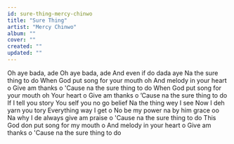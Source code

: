 ```yaml
---
id: sure-thing-mercy-chinwo
title: "Sure Thing"
artist: "Mercy Chinwo"
album: ""
cover: ""
created: ""
updated: ""
---
```


Oh aye bada, ade
Oh aye bada, ade
And even if do dada aye
Na the sure thing to do
When God put song for your mouth oh
And melody in your heart o
Give am thanks o
'Cause na the sure thing to do
When God put song for your mouth oh
Your heart o
Give am thanks o
’Cause na the sure thing to do
If I tell you story
You self you no go belief
Na the thing wey I see
Now I deh yarn you tory
Everything way I get o
No be my power na by him grace oo
Na why I de always give am praise o
'Cause na the sure thing to do
This God don put song for my mouth o
And melody in your heart o
Givе am thanks o
'Cause na the sure thing to do